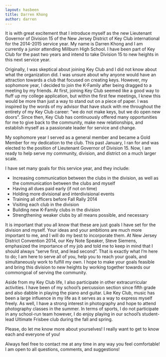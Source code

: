 ```yaml
---
layout: hasbeen
title: Darren Khong
author: darren
---
```


It is with great excitement that I introduce myself as the new Lieutenant Governor of Division 15 of the New Jersey District of Key Club international for the 2014-2015 service year. My name is Darren Khong and I am currently a junior attending Millburn High School. I have been part of Key Club for the past two years and intend to take Division 15 to new heights in this next service year.

Originally, I was skeptical about joining Key Club and I did not know about what the organization did. I was unsure about why anyone would have an attraction towards a club that focused on creating keys. However, my sophomore year, I decided to join the K-Family after being dragged to a meeting by my friends. At first, joining Key Club seemed like a good way to fluff up my college application, but within the first few meetings, I knew this would be more than just a way to stand out on a piece of paper. I was inspired by the words of my advisor that have stuck with me throughout the entirety of my Key Club career: "we do not make keys, but we do open new doors". Since then, Key Club has continuously offered many opportunities for me to give back to the community, make new relationships, and establish myself as a passionate leader for service and change.

My sophomore year I served as a general member and became a Gold Member for my dedication to the club. This past January, I ran for and was elected to the position of Lieutenant Governor of Division 15. Now, I am ready to help serve my community, division, and district on a much larger scale.

I have set many goals for this service year, and they include:

- Increasing communication between the clubs in the division, as well as the communication between the clubs and myself
- Having all dues paid early (if not on time)
- Holding more divisional and interdivisional events
- Training all officers before Fall Rally 2014
- Visiting each club in the division
- Building new K-Family clubs in the division
- Strengthening weaker clubs by all means possible, and necessary

It is important that you all know that these are just goals I have set for the division and myself. Your ideas and your ambitions are much more important to me, and I will do my best to incorporate them. At New Jersey District Convention 2014, our Key Note Speaker, Steve Siemens, emphasized the importance of my job and told me to keep in mind that I should always “serve first, and lead second”. That is exactly what I’m here to do; I am here to serve all of you, help you to reach your goals, and simultaneously work to fulfill my own. I hope to make your goals feasible and bring this division to new heights by working together towards our commongoal of serving the community.

Aside from my Key Club life, I also participate in other extracurricular activities. I have been of my school’s percussion section since fifth grade and also dabble in playing the piano and guitar. Like Key Club, music has been a large influence in my life as it serves as a way to express myself freely. As well, I have a strong interest in photography and hope to attend photography classes in the summer. In terms of sports, I do not participate in any school-run team however, I do enjoy playing in our school’s student-lead Ultimate Frisbee club during the fall and spring.

Please, do let me know more about yourselves! I really want to get to know each and everyone of you!

Always feel free to contact me at any time in any way you feel comfortable! I am open to all questions, comments, and suggestions!
